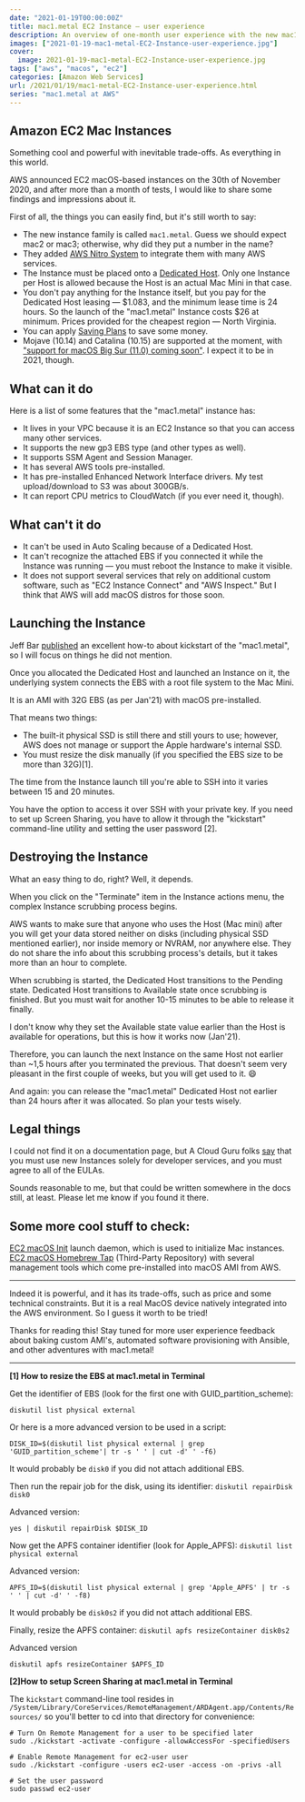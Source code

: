 ```yaml
---
date: "2021-01-19T00:00:00Z"
title: mac1.metal EC2 Instance — user experience
description: An overview of one-month user experience with the new mac1.metal EC2 Instances from AWS
images: ["2021-01-19-mac1-metal-EC2-Instance-user-experience.jpg"]
cover:
  image: 2021-01-19-mac1-metal-EC2-Instance-user-experience.jpg
tags: ["aws", "macos", "ec2"]
categories: [Amazon Web Services]
url: /2021/01/19/mac1-metal-EC2-Instance-user-experience.html
series: "mac1.metal at AWS"
---
```


## Amazon EC2 Mac Instances

Something cool and powerful with inevitable trade-offs. As everything in this world.

AWS announced EC2 macOS-based instances on the 30th of November 2020, and after more than a month of tests, I would like to share some findings and impressions about it.

First of all, the things you can easily find, but it's still worth to say:
- The new instance family is called `mac1.metal`. Guess we should expect mac2 or mac3; otherwise, why did they put a number in the name?
- They added [AWS Nitro System](https://aws.amazon.com/ec2/nitro/) to integrate them with many AWS services.
- The Instance must be placed onto a [Dedicated Host](https://aws.amazon.com/ec2/dedicated-hosts/). Only one Instance per Host is allowed because the Host is an actual Mac Mini in that case.
- You don't pay anything for the Instance itself, but you pay for the Dedicated Host leasing — $1.083, and the minimum lease time is 24 hours. So the launch of the "mac1.metal" Instance costs $26 at minimum. Prices provided for the cheapest region — North Virginia.
- You can apply [Saving Plans](https://docs.aws.amazon.com/savingsplans/latest/userguide/what-is-savings-plans.html) to save some money.
- Mojave (10.14) and Catalina (10.15) are supported at the moment, with ["support for macOS Big Sur (11.0) coming soon"](https://aws.amazon.com/ec2/instance-types/mac/). I expect it to be in 2021, though.

## What can it do

Here is a list of some features that the "mac1.metal" instance has:
- It lives in your VPC because it is an EC2 Instance so that you can access many other services.
- It supports the new gp3 EBS type (and other types as well).
- It supports SSM Agent and Session Manager.
- It has several AWS tools pre-installed.
- It has pre-installed Enhanced Network Interface drivers. My test upload/download to S3 was about 300GB/s.
- It can report CPU metrics to CloudWatch (if you ever need it, though).

## What can't it do

- It can't be used in Auto Scaling because of a Dedicated Host.
- It can't recognize the attached EBS if you connected it while the Instance was running — you must reboot the Instance to make it visible.
- It does not support several services that rely on additional custom software, such as "EC2 Instance Connect" and "AWS Inspect." But I think that AWS will add macOS distros for those soon.

## Launching the Instance

Jeff Bar [published](https://aws.amazon.com/blogs/aws/new-use-mac-instances-to-build-test-macos-ios-ipados-tvos-and-watchos-apps/) an excellent how-to about kickstart of the "mac1.metal", so I will focus on things he did not mention.

Once you allocated the Dedicated Host and launched an Instance on it, the underlying system connects the EBS with a root file system to the Mac Mini.

It is an AMI with 32G EBS (as per Jan'21) with macOS pre-installed.

That means two things:

- The built-it physical SSD is still there and still yours to use; however, AWS does not manage or support the Apple hardware's internal SSD.
- You must resize the disk manually (if you specified the EBS size to be more than 32G)[1].

The time from the Instance launch till you're able to SSH into it varies between 15 and 20 minutes.

You have the option to access it over SSH with your private key. If you need to set up Screen Sharing, you have to allow it through the "kickstart" command-line utility and setting the user password [2].

## Destroying the Instance

What an easy thing to do, right? Well, it depends.

When you click on the "Terminate" item in the Instance actions menu, the complex Instance scrubbing process begins.

AWS wants to make sure that anyone who uses the Host (Mac mini) after you will get your data stored neither on disks (including physical SSD mentioned earlier), nor inside memory or NVRAM, nor anywhere else. They do not share the info about this scrubbing process's details, but it takes more than an hour to complete.

When scrubbing is started, the Dedicated Host transitions to the Pending state. Dedicated Host transitions to Available state once scrubbing is finished. But you must wait for another 10-15 minutes to be able to release it finally.

I don't know why they set the Available state value earlier than the Host is available for operations, but this is how it works now (Jan'21).

Therefore, you can launch the next Instance on the same Host not earlier than ~1,5 hours after you terminated the previous. That doesn't seem very pleasant in the first couple of weeks, but you will get used to it. 😄

And again: you can release the "mac1.metal" Dedicated Host not earlier than 24 hours after it was allocated. So plan your tests wisely.

## Legal things

I could not find it on a documentation page, but A Cloud Guru folks [say](https://acloudguru.com/blog/engineering/what-you-need-to-know-about-awss-new-ec2-mac-instances) that you must use new Instances solely for developer services, and you must agree to all of the EULAs.

Sounds reasonable to me, but that could be written somewhere in the docs still, at least. Please let me know if you found it there.

## Some more cool stuff to check:

[EC2 macOS Init](https://github.com/aws/ec2-macos-init) launch daemon, which is used to initialize Mac instances.
[EC2 macOS Homebrew Tap](https://github.com/aws/homebrew-aws) (Third-Party Repository) with several management tools which come pre-installed into macOS AMI from AWS.

_______

Indeed it is powerful, and it has its trade-offs, such as price and some technical constraints. But it is a real MacOS device natively integrated into the AWS environment. So I guess it worth to be tried!

Thanks for reading this! Stay tuned for more user experience feedback about baking custom AMI's, automated software provisioning with Ansible, and other adventures with mac1.metal!

_______
**[1] How to resize the EBS at mac1.metal in Terminal**

Get the identifier of EBS (look for the first one with GUID_partition_scheme):

`diskutil list physical external`

Or here is a more advanced version to be used in a script:

```shell
DISK_ID=$(diskutil list physical external | grep 'GUID_partition_scheme'| tr -s ' ' | cut -d' ' -f6)
```

It would probably be `disk0` if you did not attach additional EBS.

Then run the repair job for the disk, using its identifier:
`diskutil repairDisk disk0`

Advanced version:
```shell
yes | diskutil repairDisk $DISK_ID
```

Now get the APFS container identifier (look for Apple_APFS):
`diskutil list physical external`

Advanced version:
```shell
APFS_ID=$(diskutil list physical external | grep 'Apple_APFS' | tr -s ' ' | cut -d' ' -f8)
```
It would probably be `disk0s2` if you did not attach additional EBS.


Finally, resize the APFS container:
`diskutil apfs resizeContainer disk0s2`

Advanced version
```shell
diskutil apfs resizeContainer $APFS_ID
```


**[2]How to setup Screen Sharing at mac1.metal in Terminal**

The `kickstart` command-line tool resides in `/System/Library/CoreServices/RemoteManagement/ARDAgent.app/Contents/Resources/` so you'll better to cd into that directory for convenience:

```shell
# Turn On Remote Management for a user to be specified later
sudo ./kickstart -activate -configure -allowAccessFor -specifiedUsers

# Enable Remote Management for ec2-user user
sudo ./kickstart -configure -users ec2-user -access -on -privs -all

# Set the user password 
sudo passwd ec2-user
```